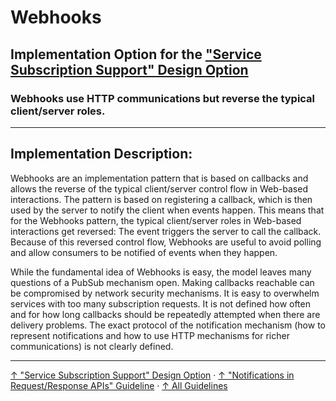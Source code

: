 # Webhooks

## Implementation Option for the ["Service Subscription Support" Design Option](../..)

### Webhooks use HTTP communications but reverse the typical client/server roles.

---

## Implementation Description:

Webhooks are an implementation pattern that is based on callbacks and allows the reverse of the typical client/server control flow in Web-based interactions. The pattern is based on registering a callback, which is then used by the server to notify the client when events happen. This means that for the Webhooks pattern, the typical client/server roles in Web-based interactions get reversed: The event triggers the server to call the callback. Because of this reversed control flow, Webhooks are useful to avoid polling and allow consumers to be notified of events when they happen.

While the fundamental idea of Webhooks is easy, the model leaves many questions of a PubSub mechanism open. Making callbacks reachable can be compromised by network security mechanisms. It is easy to overwhelm services with too many subscription requests. It is not defined how often and for how long callbacks should be repeatedly attempted when there are delivery problems. The exact protocol of the notification mechanism (how to represent notifications and how to use HTTP mechanisms for richer communications) is not clearly defined.


---

[↑ "Service Subscription Support" Design Option](../..) · [↑ "Notifications in Request/Response APIs" Guideline](../../../..) · [↑ All Guidelines](../../../../../..)
